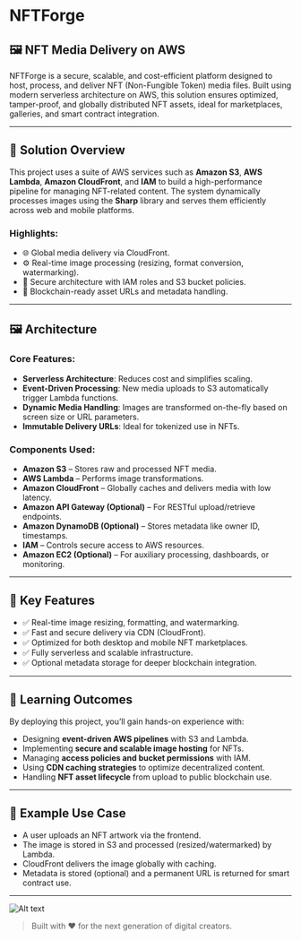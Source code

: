 # NFTForge  
## 🖼️ NFT Media Delivery on AWS  

NFTForge is a secure, scalable, and cost-efficient platform designed to host, process, and deliver NFT (Non-Fungible Token) media files. Built using modern serverless architecture on AWS, this solution ensures optimized, tamper-proof, and globally distributed NFT assets, ideal for marketplaces, galleries, and smart contract integration.

---

## 🚀 Solution Overview  

This project uses a suite of AWS services such as **Amazon S3**, **AWS Lambda**, **Amazon CloudFront**, and **IAM** to build a high-performance pipeline for managing NFT-related content. The system dynamically processes images using the **Sharp** library and serves them efficiently across web and mobile platforms.

### Highlights:
- 🌐 Global media delivery via CloudFront.
- ⚙️ Real-time image processing (resizing, format conversion, watermarking).
- 🔐 Secure architecture with IAM roles and S3 bucket policies.
- 🧱 Blockchain-ready asset URLs and metadata handling.

---

## 🖼️ Architecture  

### Core Features:
- **Serverless Architecture**: Reduces cost and simplifies scaling.
- **Event-Driven Processing**: New media uploads to S3 automatically trigger Lambda functions.
- **Dynamic Media Handling**: Images are transformed on-the-fly based on screen size or URL parameters.
- **Immutable Delivery URLs**: Ideal for tokenized use in NFTs.

### Components Used:
- **Amazon S3** – Stores raw and processed NFT media.
- **AWS Lambda** – Performs image transformations.
- **Amazon CloudFront** – Globally caches and delivers media with low latency.
- **Amazon API Gateway (Optional)** – For RESTful upload/retrieve endpoints.
- **Amazon DynamoDB (Optional)** – Stores metadata like owner ID, timestamps.
- **IAM** – Controls secure access to AWS resources.
- **Amazon EC2 (Optional)** – For auxiliary processing, dashboards, or monitoring.

---

## 📌 Key Features  

- ✅ Real-time image resizing, formatting, and watermarking.  
- ✅ Fast and secure delivery via CDN (CloudFront).  
- ✅ Optimized for both desktop and mobile NFT marketplaces.  
- ✅ Fully serverless and scalable infrastructure.  
- ✅ Optional metadata storage for deeper blockchain integration.

---

## 🧠 Learning Outcomes  

By deploying this project, you’ll gain hands-on experience with:
- Designing **event-driven AWS pipelines** with S3 and Lambda.
- Implementing **secure and scalable image hosting** for NFTs.
- Managing **access policies and bucket permissions** with IAM.
- Using **CDN caching strategies** to optimize decentralized content.
- Handling **NFT asset lifecycle** from upload to public blockchain use.

---

## 📸 Example Use Case  

- A user uploads an NFT artwork via the frontend.  
- The image is stored in S3 and processed (resized/watermarked) by Lambda.  
- CloudFront delivers the image globally with caching.  
- Metadata is stored (optional) and a permanent URL is returned for smart contract use.

---

![Alt text](nftgorge.png)

> Built with ❤️ for the next generation of digital creators.
